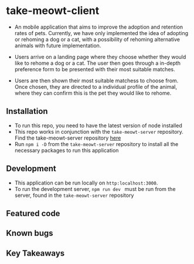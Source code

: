 # take-meowt-client

- An mobile application that aims to improve the adoption and retention rates of pets. Currently, we have only implemented the idea of adopting or rehoming a dog or a cat, with a possibility of rehoming alternative animals with future implementation. 

- Users arrive on a landing page where they choose whether they would like to rehome a dog or a cat. The user then goes through a in-depth preference form to be presented with their most suitable matches. 

- Users are then shown their most suitable matchess to choose from. Once chosen, they are directed to a individual profile of the animal, where they can confirm this is the pet they would like to rehome.


## Installation

- To run this repo, you need to have the latest version of node installed 
- This repo works in conjunction with the ` take-meowt-server ` repository. Find the take-meowt-server repository [here]( https://github.com/Khamarl/take-meowt-server)
- Run ` npm i -D ` from the `take-meowt-server` repository to install all the necessary packages to run this application 


## Development 

- This application can be run locally on `http:localhost:3000`.
- To run the development server, `npm run dev ` must be run from the server, found in the `take-meowt-server` repository 

## Featured code 

## Known bugs

## Key Takeaways 
